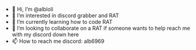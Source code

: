 - 👋 Hi, I’m @albloli
- 👀 I’m interested in discord grabber and RAT
- 🌱 I’m currently learning how to code RAT
- 💞️ I’m looking to collaborate on a RAT if someone wants to help reach me with my discord down here
- 📫 How to reach me discord: alb6969

